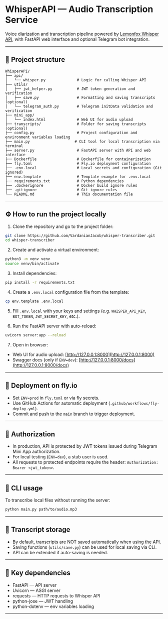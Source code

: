 # WhisperAPI — Audio Transcription Service

Voice diarization and transcription pipeline powered by [Lemonfox Whisper API](https://lemonfox.ai), with FastAPI web interface and optional Telegram bot integration.

---

## 📂 Project structure

```
WhisperAPI/
├── api/
│   └── whisper.py              # Logic for calling Whisper API
├── utils/
│   ├── jwt_helper.py           # JWT token generation and verification
│   ├── save.py                 # Formatting and saving transcripts (optional)
│   └── telegram_auth.py        # Telegram initData validation and verification
├── mini_app/
│   └── index.html              # Web UI for audio upload
├── transcripts/                # Folder for saving transcripts (optional)
├── config.py                   # Project configuration and environment variables loading
├── main.py                    # CLI tool for local transcription via terminal
├── server.py                   # FastAPI server with API and web interface
├── Dockerfile                  # Dockerfile for containerization
├── fly.toml                    # Fly.io deployment configuration
├── .env.local                  # Local secrets and configuration (Git ignored)
├── env.template                # Template example for .env.local
├── requirements.txt            # Python dependencies
├── .dockerignore               # Docker build ignore rules
├── .gitignore                  # Git ignore rules
└── README.md                   # This documentation file
```

---

## ⚙️ How to run the project locally

1. Clone the repository and go to the project folder:

```bash
git clone https://github.com/VardanianJacob/whisper-transcriber.git
cd whisper-transcriber
```

2. Create and activate a virtual environment:

```bash
python3 -m venv venv
source venv/bin/activate
```

3. Install dependencies:

```bash
pip install -r requirements.txt
```

4. Create a `.env.local` configuration file from the template:

```bash
cp env.template .env.local
```

5. Fill `.env.local` with your keys and settings (e.g. `WHISPER_API_KEY`, `BOT_TOKEN`, `JWT_SECRET_KEY`, etc.).

6. Run the FastAPI server with auto-reload:

```bash
uvicorn server:app --reload
```

7. Open in browser:

* Web UI for audio upload: [http://127.0.0.1:8000](http://127.0.0.1:8000)
* Swagger docs (only if `ENV=dev`): [http://127.0.0.1:8000/docs](http://127.0.0.1:8000/docs)

---

## 🚀 Deployment on fly.io

* Set `ENV=prod` in `fly.toml` or via fly secrets.
* Use GitHub Actions for automatic deployment (`.github/workflows/fly-deploy.yml`).
* Commit and push to the `main` branch to trigger deployment.

---

## 🔐 Authorization

* In production, API is protected by JWT tokens issued during Telegram Mini App authorization.
* For local testing (`ENV=dev`), a stub user is used.
* All requests to protected endpoints require the header: `Authorization: Bearer <jwt_token>`.

---

## 📝 CLI usage

To transcribe local files without running the server:

```bash
python main.py path/to/audio.mp3
```

---

## 📂 Transcript storage

* By default, transcripts are NOT saved automatically when using the API.
* Saving functions (`utils/save.py`) can be used for local saving via CLI.
* API can be extended if auto-saving is needed.

---

## 🧩 Key dependencies

* FastAPI — API server
* Uvicorn — ASGI server
* requests — HTTP requests to Whisper API
* python-jose — JWT handling
* python-dotenv — env variables loading

---